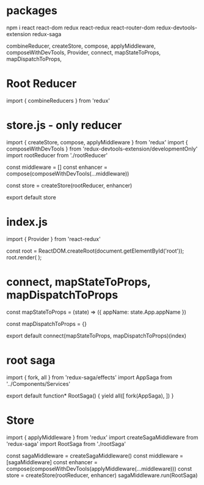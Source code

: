 packages
==========
npm i react react-dom redux react-redux react-router-dom redux-devtools-extension redux-saga 

combineReducer, createStore, compose, applyMiddleware, composeWithDevTools, Provider, connect, mapStateToProps, mapDispatchToProps,


Root Reducer
=============
import { combineReducers } from 'redux'

store.js - only reducer
============

import { createStore, compose, applyMiddleware } from 'redux'
import { composeWithDevTools } from 'redux-devtools-extension/developmentOnly'
import rootReducer from './rootReducer'

const middleware = []
const enhancer = compose(composeWithDevTools(...middleware))

const store = createStore(rootReducer, enhancer)

export default store

index.js
=========
import { Provider } from 'react-redux'

const root = ReactDOM.createRoot(document.getElementById('root'));
root.render(
  <Provider store={store}>
    <App />
  </Provider>
);



connect, mapStateToProps, mapDispatchToProps
=========
const mapStateToProps = (state) => ({
  appName: state.App.appName
})

const mapDispatchToProps = {}

export default connect(mapStateToProps, mapDispatchToProps)(index)


root saga
========
import { fork, all } from 'redux-saga/effects'
import AppSaga from '../Components/Services'

export default function* RootSaga() {
  yield all([
    fork(AppSaga),
  ])
}

Store
=========
import { applyMiddleware } from 'redux'
import createSagaMiddleware from 'redux-saga'
import RootSaga from './rootSaga'

const sagaMiddleware = createSagaMiddleware()
const middleware = [sagaMiddleware]
const enhancer = compose(composeWithDevTools(applyMiddleware(...middleware)))
const store = createStore(rootReducer, enhancer)
sagaMiddleware.run(RootSaga)

